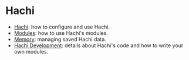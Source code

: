 # Hachi

- [Hachi](hachi.md): how to configure and use Hachi.
- [Modules](modules/): how to use Hachi's modules. 
- [Memory](memoryapp.md): managing saved Hachi data. 
- [Hachi Development](development.md): details about Hachi's code and how to write your own modules. 


